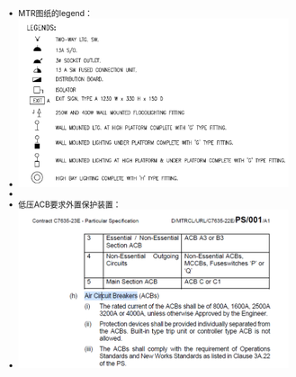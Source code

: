 - MTR图纸的legend：
- ![image.png](../assets/image_1692173780652_0.png)
-
- 低压ACB要求外置保护装置：
- ![image.png](../assets/image_1692237712867_0.png)